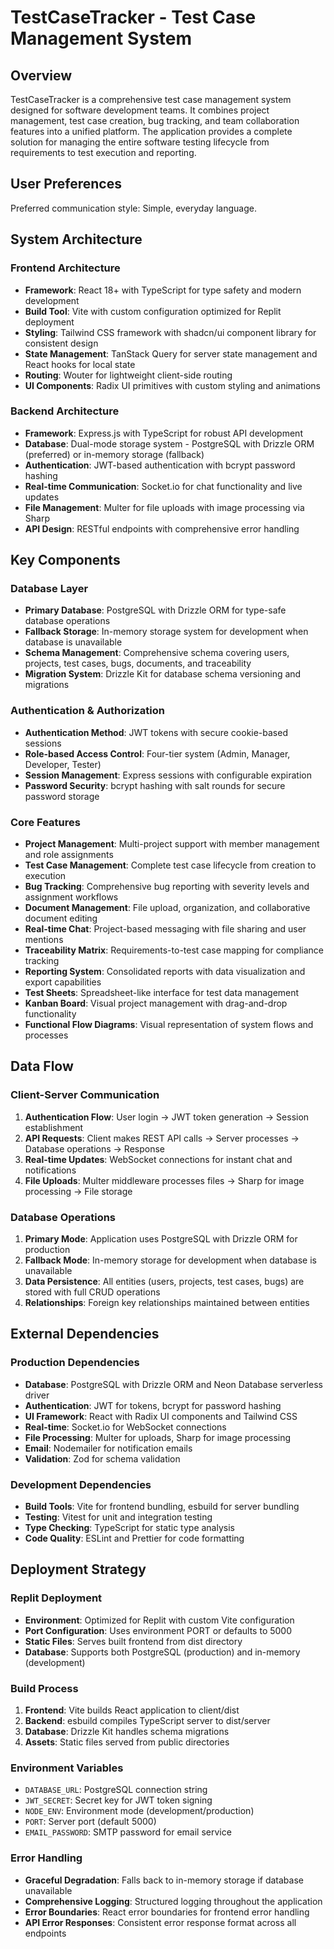 # TestCaseTracker - Test Case Management System

## Overview

TestCaseTracker is a comprehensive test case management system designed for software development teams. It combines project management, test case creation, bug tracking, and team collaboration features into a unified platform. The application provides a complete solution for managing the entire software testing lifecycle from requirements to test execution and reporting.

## User Preferences

Preferred communication style: Simple, everyday language.

## System Architecture

### Frontend Architecture
- **Framework**: React 18+ with TypeScript for type safety and modern development
- **Build Tool**: Vite with custom configuration optimized for Replit deployment
- **Styling**: Tailwind CSS framework with shadcn/ui component library for consistent design
- **State Management**: TanStack Query for server state management and React hooks for local state
- **Routing**: Wouter for lightweight client-side routing
- **UI Components**: Radix UI primitives with custom styling and animations

### Backend Architecture
- **Framework**: Express.js with TypeScript for robust API development
- **Database**: Dual-mode storage system - PostgreSQL with Drizzle ORM (preferred) or in-memory storage (fallback)
- **Authentication**: JWT-based authentication with bcrypt password hashing
- **Real-time Communication**: Socket.io for chat functionality and live updates
- **File Management**: Multer for file uploads with image processing via Sharp
- **API Design**: RESTful endpoints with comprehensive error handling

## Key Components

### Database Layer
- **Primary Database**: PostgreSQL with Drizzle ORM for type-safe database operations
- **Fallback Storage**: In-memory storage system for development when database is unavailable
- **Schema Management**: Comprehensive schema covering users, projects, test cases, bugs, documents, and traceability
- **Migration System**: Drizzle Kit for database schema versioning and migrations

### Authentication & Authorization
- **Authentication Method**: JWT tokens with secure cookie-based sessions
- **Role-based Access Control**: Four-tier system (Admin, Manager, Developer, Tester)
- **Session Management**: Express sessions with configurable expiration
- **Password Security**: bcrypt hashing with salt rounds for secure password storage

### Core Features
- **Project Management**: Multi-project support with member management and role assignments
- **Test Case Management**: Complete test case lifecycle from creation to execution
- **Bug Tracking**: Comprehensive bug reporting with severity levels and assignment workflows
- **Document Management**: File upload, organization, and collaborative document editing
- **Real-time Chat**: Project-based messaging with file sharing and user mentions
- **Traceability Matrix**: Requirements-to-test case mapping for compliance tracking
- **Reporting System**: Consolidated reports with data visualization and export capabilities
- **Test Sheets**: Spreadsheet-like interface for test data management
- **Kanban Board**: Visual project management with drag-and-drop functionality
- **Functional Flow Diagrams**: Visual representation of system flows and processes

## Data Flow

### Client-Server Communication
1. **Authentication Flow**: User login → JWT token generation → Session establishment
2. **API Requests**: Client makes REST API calls → Server processes → Database operations → Response
3. **Real-time Updates**: WebSocket connections for instant chat and notifications
4. **File Uploads**: Multer middleware processes files → Sharp for image processing → File storage

### Database Operations
1. **Primary Mode**: Application uses PostgreSQL with Drizzle ORM for production
2. **Fallback Mode**: In-memory storage for development when database is unavailable
3. **Data Persistence**: All entities (users, projects, test cases, bugs) are stored with full CRUD operations
4. **Relationships**: Foreign key relationships maintained between entities

## External Dependencies

### Production Dependencies
- **Database**: PostgreSQL with Drizzle ORM and Neon Database serverless driver
- **Authentication**: JWT for tokens, bcrypt for password hashing
- **UI Framework**: React with Radix UI components and Tailwind CSS
- **Real-time**: Socket.io for WebSocket connections
- **File Processing**: Multer for uploads, Sharp for image processing
- **Email**: Nodemailer for notification emails
- **Validation**: Zod for schema validation

### Development Dependencies
- **Build Tools**: Vite for frontend bundling, esbuild for server bundling
- **Testing**: Vitest for unit and integration testing
- **Type Checking**: TypeScript for static type analysis
- **Code Quality**: ESLint and Prettier for code formatting

## Deployment Strategy

### Replit Deployment
- **Environment**: Optimized for Replit with custom Vite configuration
- **Port Configuration**: Uses environment PORT or defaults to 5000
- **Static Files**: Serves built frontend from dist directory
- **Database**: Supports both PostgreSQL (production) and in-memory (development)

### Build Process
1. **Frontend**: Vite builds React application to client/dist
2. **Backend**: esbuild compiles TypeScript server to dist/server
3. **Database**: Drizzle Kit handles schema migrations
4. **Assets**: Static files served from public directories

### Environment Variables
- `DATABASE_URL`: PostgreSQL connection string
- `JWT_SECRET`: Secret key for JWT token signing
- `NODE_ENV`: Environment mode (development/production)
- `PORT`: Server port (default 5000)
- `EMAIL_PASSWORD`: SMTP password for email service

### Error Handling
- **Graceful Degradation**: Falls back to in-memory storage if database unavailable
- **Comprehensive Logging**: Structured logging throughout the application
- **Error Boundaries**: React error boundaries for frontend error handling
- **API Error Responses**: Consistent error response format across all endpoints